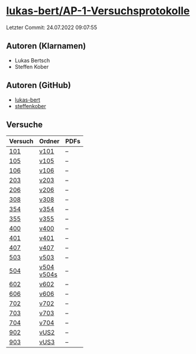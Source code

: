 # [lukas-bert/AP-1-Versuchsprotokolle](https://github.com/lukas-bert/AP-1-Versuchsprotokolle)

Letzter Commit: 24.07.2022 09:07:55

## Autoren (Klarnamen)
- Lukas Bertsch
- Steffen Kober

## Autoren (GitHub)
- [lukas-bert](https://github.com/lukas-bert)
- [steffenkober](https://github.com/steffenkober)

## Versuche

|        Versuch         |                                                                            Ordner                                                                             |PDFs|
|------------------------|---------------------------------------------------------------------------------------------------------------------------------------------------------------|----|
|[101](../../versuch/101)|[v101](https://github.com/lukas-bert/AP-1-Versuchsprotokolle/tree/main/v101)                                                                                   |–   |
|[105](../../versuch/105)|[v105](https://github.com/lukas-bert/AP-1-Versuchsprotokolle/tree/main/v105)                                                                                   |–   |
|[106](../../versuch/106)|[v106](https://github.com/lukas-bert/AP-1-Versuchsprotokolle/tree/main/v106)                                                                                   |–   |
|[203](../../versuch/203)|[v203](https://github.com/lukas-bert/AP-1-Versuchsprotokolle/tree/main/v203)                                                                                   |–   |
|[206](../../versuch/206)|[v206](https://github.com/lukas-bert/AP-1-Versuchsprotokolle/tree/main/v206)                                                                                   |–   |
|[308](../../versuch/308)|[v308](https://github.com/lukas-bert/AP-1-Versuchsprotokolle/tree/main/v308)                                                                                   |–   |
|[354](../../versuch/354)|[v354](https://github.com/lukas-bert/AP-1-Versuchsprotokolle/tree/main/v354)                                                                                   |–   |
|[355](../../versuch/355)|[v355](https://github.com/lukas-bert/AP-1-Versuchsprotokolle/tree/main/v355)                                                                                   |–   |
|[400](../../versuch/400)|[v400](https://github.com/lukas-bert/AP-1-Versuchsprotokolle/tree/main/v400)                                                                                   |–   |
|[401](../../versuch/401)|[v401](https://github.com/lukas-bert/AP-1-Versuchsprotokolle/tree/main/v401)                                                                                   |–   |
|[407](../../versuch/407)|[v407](https://github.com/lukas-bert/AP-1-Versuchsprotokolle/tree/main/v407)                                                                                   |–   |
|[503](../../versuch/503)|[v503](https://github.com/lukas-bert/AP-1-Versuchsprotokolle/tree/main/v503)                                                                                   |–   |
|[504](../../versuch/504)|[v504](https://github.com/lukas-bert/AP-1-Versuchsprotokolle/tree/main/v504)<br/>[v504s](https://github.com/lukas-bert/AP-1-Versuchsprotokolle/tree/main/v504s)|–   |
|[602](../../versuch/602)|[v602](https://github.com/lukas-bert/AP-1-Versuchsprotokolle/tree/main/v602)                                                                                   |–   |
|[606](../../versuch/606)|[v606](https://github.com/lukas-bert/AP-1-Versuchsprotokolle/tree/main/v606)                                                                                   |–   |
|[702](../../versuch/702)|[v702](https://github.com/lukas-bert/AP-1-Versuchsprotokolle/tree/main/v702)                                                                                   |–   |
|[703](../../versuch/703)|[v703](https://github.com/lukas-bert/AP-1-Versuchsprotokolle/tree/main/v703)                                                                                   |–   |
|[704](../../versuch/704)|[v704](https://github.com/lukas-bert/AP-1-Versuchsprotokolle/tree/main/v704)                                                                                   |–   |
|[902](../../versuch/902)|[vUS2](https://github.com/lukas-bert/AP-1-Versuchsprotokolle/tree/main/vUS2)                                                                                   |–   |
|[903](../../versuch/903)|[vUS3](https://github.com/lukas-bert/AP-1-Versuchsprotokolle/tree/main/vUS3)                                                                                   |–   |
